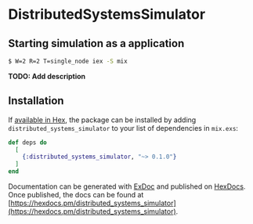 # DistributedSystemsSimulator

## Starting simulation as a application

```bash
$ W=2 R=2 T=single_node iex -S mix
```

**TODO: Add description**

## Installation

If [available in Hex](https://hex.pm/docs/publish), the package can be installed
by adding `distributed_systems_simulator` to your list of dependencies in `mix.exs`:

```elixir
def deps do
  [
    {:distributed_systems_simulator, "~> 0.1.0"}
  ]
end
```

Documentation can be generated with [ExDoc](https://github.com/elixir-lang/ex_doc)
and published on [HexDocs](https://hexdocs.pm). Once published, the docs can
be found at [https://hexdocs.pm/distributed_systems_simulator](https://hexdocs.pm/distributed_systems_simulator).

